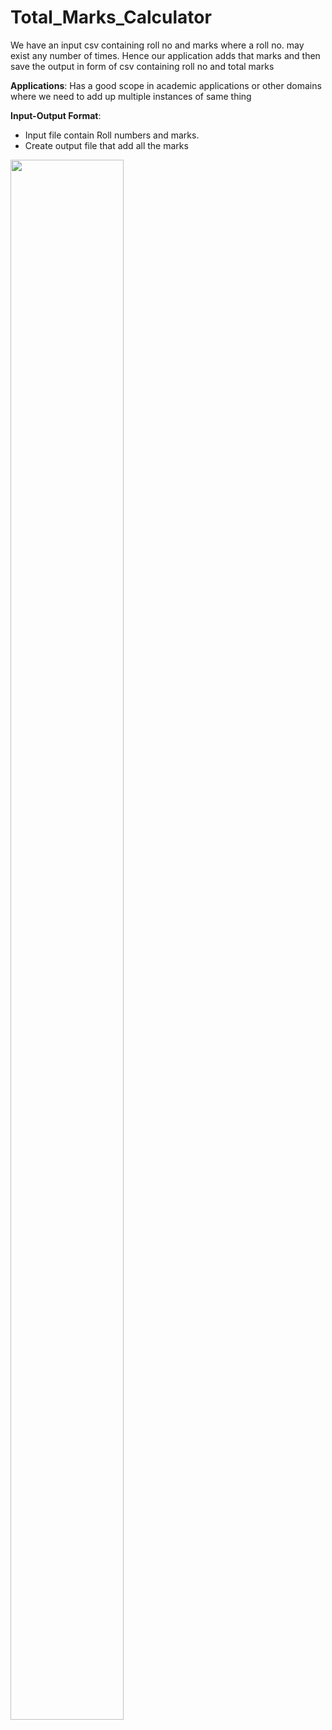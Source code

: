 # Total_Marks_Calculator
We have an input csv containing roll no and marks where a roll no. may exist any number of times. Hence our application adds that marks and then save the output in form of csv containing roll no and total marks

**Applications**: Has a good scope in academic applications or other domains where we need to add up multiple instances of same thing

**Input-Output Format**:  
*   Input file contain Roll numbers and marks.
*   Create output file that add all the marks

<img src="https://github.com/psrana/Mini-Project-Marks-Adding/assets/7460892/9be14aa0-eaa0-403a-9575-32771724f0e2" width="60%" height="80%" />
